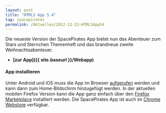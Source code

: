 ```yaml
---
layout: post
title: "HTML5 App 5.4"
tag: spacepirates
permalink: /Aktuelles/2012-12-23-HTML5App54
---
```


Die neueste Version der SpacePirates App bietet nun das Abenteuer zum Stars und Sternchen Themenheft und das brandneue zweite Weihnachtsabenteuer.

- **[zur App]({{ site.baseurl }}/Webapp)**

#### App installieren

Unter Android und iOS muss die App im Browser [aufgerufen](http://spapp.jcgames.de/) werden und kann dann zum Home-Bildschirm hinzugefügt werden. In der aktuellen mobilen Firefox Version kann die App ganz einfach über den [Firefox Marketplace](https://marketplace.firefox.com/app/spacepirates/) installiert werden. Die SpacePirates App ist auch im [Chrome Webstore](https://chrome.google.com/webstore/detail/spacepirates/nlbibgdekgplbjbcnpgegjgnclolhimf) verfügbar.


